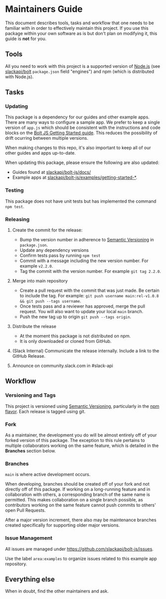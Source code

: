# Maintainers Guide

This document describes tools, tasks and workflow that one needs to be familiar with in order to effectively maintain
this project. If you use this package within your own software as is but don't plan on modifying it, this guide is
**not** for you.

## Tools

All you need to work with this project is a supported version of [Node.js](https://nodejs.org/en/)
(see [slackapi/bolt](https://github.com/slackapi/bolt-js/) `package.json` field "engines") and npm (which is distributed with Node.js).

## Tasks

### Updating

This package is a dependency for our guides and other example apps. There are many ways to configure a sample app. We prefer to keep a single version of `app.js` which should be consistent with the instructions and code blocks on the [Bolt JS Getting Started guide](https://slack.dev/bolt-js/tutorial/getting-started). This reduces the possibility of drift ocurring between multiple versions. 

When making changes to this repo, it's also important to keep all of our other guides and apps up-to-date.

When updating this package, please ensure the following are also updated:

- Guides found at [slackapi/bolt-js/docs/](https://github.com/slackapi/bolt-js/tree/main/docs)
- Example apps at [slackapi/bolt-js/examples/getting-started-*](https://github.com/slackapi/bolt-js/tree/main/examples).

### Testing

This package does not have unit tests but has implemented the command `npm test`.

### Releasing

1.  Create the commit for the release:
    *  Bump the version number in adherence to [Semantic Versioning](http://semver.org/) in `package.json`.
    *  Update any dependency versions 
    *  Confirm tests pass by running `npm test`
    *  Commit with a message including the new version number. For example `v2.2.0`.
    *  Tag the commit with the version number. For example `git tag 2.2.0`.

2.  Merge into main repository
    *  Create a pull request with the commit that was just made. Be certain to include the tag. For
       example: `git push username main:rel-v1.0.8 && git push --tags username`.
    *  Once tests pass and a reviewer has approved, merge the pull request. You will also want to
       update your local `main` branch.
    *  Push the new tag up to origin `git push --tags origin`.

3.  Distribute the release
    *  At the moment this package is not distributed on npm.
    *  It is only downloaded or cloned from GitHub.

4.  (Slack Internal) Communicate the release internally. Include a link to the GitHub Release.

5.  Announce on community.slack.com in #slack-api

## Workflow

### Versioning and Tags

This project is versioned using [Semantic Versioning](http://semver.org/), particularly in the
[npm flavor](https://docs.npmjs.com/getting-started/semantic-versioning). Each release is tagged
using git.

### Fork

As a maintainer, the development you do will be almost entirely off of your forked version of this package. The exception to this rule pertains to multiple collaborators working on the same feature, which is detailed in the **Branches** section below.

### Branches

`main` is where active development occurs.

When developing, branches should be created off of your fork and not directly off of this package. If working on a long-running feature and in collaboration with others, a corresponding branch of the same name is permitted. This makes collaboration on a single branch possible, as contributors working on the same feature cannot push commits to others' open Pull Requests.

After a major version increment, there also may be maintenance branches created specifically for supporting older major versions.

### Issue Management

All issues are managed under https://github.com/slackapi/bolt-js/issues.

Use the label `area:examples` to organize issues related to this example app repository.

## Everything else

When in doubt, find the other maintainers and ask.